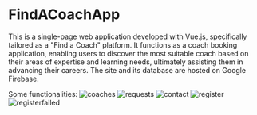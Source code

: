 # FindACoachApp

This is a single-page web application developed with Vue.js, specifically tailored as a "Find a Coach" platform. It functions as a coach booking application, enabling users to discover the most suitable coach based on their areas of expertise and learning needs, ultimately assisting them in advancing their careers. The site and its database are hosted on Google Firebase.

Some functionalities:
![coaches](https://github.com/Cepa95/FindACoachApp/assets/124800316/1fef07ba-4e61-4817-97df-d521906eea2b)
![requests](https://github.com/Cepa95/FindACoachApp/assets/124800316/5dda6288-570f-4b94-990d-7f56d40b4d77)
![contact](https://github.com/Cepa95/FindACoachApp/assets/124800316/cb2753e7-8ec2-4264-b89d-32e8ae895c72)
![register](https://github.com/Cepa95/FindACoachApp/assets/124800316/a9186f97-6b9c-4566-b8ea-7fdc302af5d0)
![registerfailed](https://github.com/Cepa95/FindACoachApp/assets/124800316/3f04bf2a-99f3-459f-8dad-e0a8ecb68b2f)
